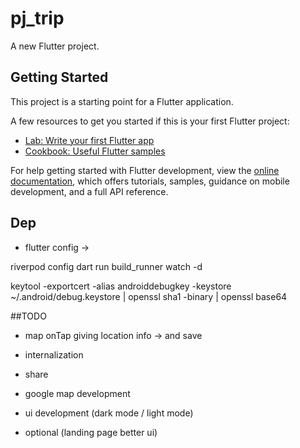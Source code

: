 # pj_trip

A new Flutter project.

## Getting Started

This project is a starting point for a Flutter application.

A few resources to get you started if this is your first Flutter project:

- [Lab: Write your first Flutter app](https://docs.flutter.dev/get-started/codelab)
- [Cookbook: Useful Flutter samples](https://docs.flutter.dev/cookbook)

For help getting started with Flutter development, view the
[online documentation](https://docs.flutter.dev/), which offers tutorials,
samples, guidance on mobile development, and a full API reference.

## Dep

- flutter config ->

riverpod config
dart run build_runner watch -d

keytool -exportcert -alias androiddebugkey -keystore ~/.android/debug.keystore | openssl sha1 -binary | openssl base64



##TODO 
- map onTap giving location info -> and save
- internalization
- share
- google map development

- ui development (dark mode / light mode)
- optional (landing page better ui)





